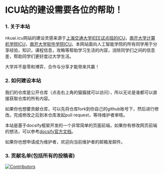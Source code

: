 # ICU站的建设需要各位的帮助！

### 1. 关于本站

nkuai.icu网站的建设灵感来源于[上海交通大学IEEE试点班的ICU](ieee.icu)，[南开大学计算机学院ICU](nkucs.icu)，[南开大学软件学院ICU](nkuse.icu)。本网站面向人工智能学院的所有同学用于分享经验，知识，课程信息，攻略等帮助学习生活的内容，消除同学们之间的信息差，帮助同学们更好度过大学生活。

大学并不是零和博弈，合作与分享才能带来共赢！

### 2. 如何建设本站

我们的仓库是公开仓库（点击右上角的猫猫就可以访问），所以无论是谁都可以直接获取仓库的所有内容。

如果你也想要贡献仓库，可以先将仓库fork到你自己的github账号下，然后进行修改。完成修改之后到本仓库发起pull request，等待维护者审核。

本站是基于docsify框架开发的一个非常简单的页面前端，如果你有修改网页前端的想法，可以参考[docsify官方文档](https://docsify.js.org/#/)。

如果你也想申请成为维护者，欢迎向当前维护者的邮箱发邮件。

### 3. 贡献名单(包括所有的投稿者)

[![Contributors](https://contrib.rocks/image?repo=NKUAI-ICU-REPO/NKUAI.ICU)](https://github.com/NKUAI-ICU-REPO/NKUAI.ICU/graphs/contributors)

